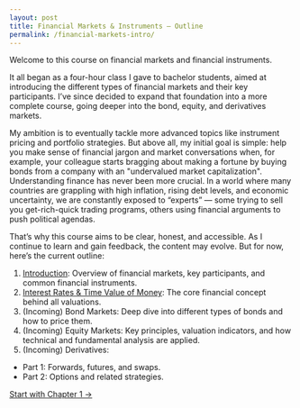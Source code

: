 ```yaml
---
layout: post
title: Financial Markets & Instruments — Outline
permalink: /financial-markets-intro/
---
```



Welcome to this course on financial markets and financial instruments.

It all began as a four-hour class I gave to bachelor students, aimed at introducing the different types of financial markets and their key participants. I’ve since decided to expand that foundation into a more complete course, going deeper into the bond, equity, and derivatives markets.

My ambition is to eventually tackle more advanced topics like instrument pricing and portfolio strategies. But above all, my initial goal is simple: help you make sense of financial jargon and market conversations when, for example, your colleague starts bragging about making a fortune by buying bonds from a company with an "undervalued market capitalization". Understanding finance has never been more crucial. In a world where many countries are grappling with high inflation, rising debt levels, and economic uncertainty, we are constantly exposed to “experts” — some trying to sell you get-rich-quick trading programs, others using financial arguments to push political agendas.

That’s why this course aims to be clear, honest, and accessible. As I continue to learn and gain feedback, the content may evolve. But for now, here’s the current outline:

1. [Introduction](/financial-markets-intro/chapter1-introduction/): Overview of financial markets, key participants, and common financial instruments.
2. [Interest Rates & Time Value of Money](/financial-markets-intro/chapter1-interest-rates/): The core financial concept behind all valuations.
3. (Incoming) Bond Markets: Deep dive into different types of bonds and how to price them.
4. (Incoming) Equity Markets: Key principles, valuation indicators, and how technical and fundamental analysis are applied.
5. (Incoming) Derivatives:
  - Part 1: Forwards, futures, and swaps.
  - Part 2: Options and related strategies.
  
[Start with Chapter 1 →](/financial-markets-intro/chapter1-introduction/)

